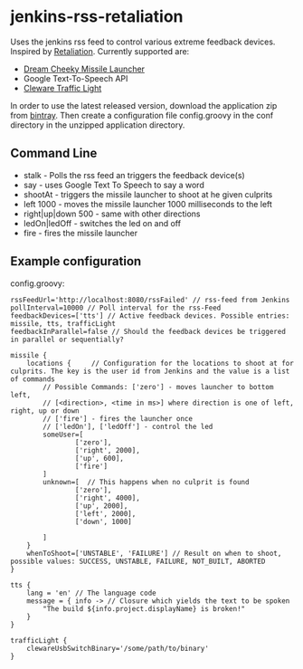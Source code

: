 jenkins-rss-retaliation
=======================

Uses the jenkins rss feed to control various extreme feedback devices. Inspired by [Retaliation](https://github.com/codedance/Retaliation).
Currently supported are:

* [Dream Cheeky Missile Launcher](http://www.dreamcheeky.com/thunder-missile-launcher)
* Google Text-To-Speech API
* [Cleware Traffic Light](http://www.cleware-shop.de/epages/63698188.sf/de_DE/?ObjectPath=/Shops/63698188/Products/41/SubProducts/41-1)

In order to use the latest released version, download the application zip from [bintray](https://bintray.com/wolfs/maven/jenkins-rss-retaliation). Then create a
configuration file config.groovy in the conf directory in the unzipped application directory.

Command Line
------------

* stalk - Polls the rss feed an triggers the feedback device(s)
* say <text> - uses Google Text To Speech to say a word
* shootAt <userId> - triggers the missile launcher to shoot at he given culprits
* left 1000 - moves the missile launcher 1000 milliseconds to the left
* right|up|down 500 - same with other directions
* ledOn|ledOff - switches the led on and off
* fire - fires the missile launcher

Example configuration
---------------------

config.groovy:

    rssFeedUrl='http://localhost:8080/rssFailed' // rss-feed from Jenkins
    pollInterval=10000 // Poll interval for the rss-Feed
    feedbackDevices=['tts'] // Active feedback devices. Possible entries: missile, tts, trafficLight
    feedbackInParallel=false // Should the feedback devices be triggered in parallel or sequentially?

    missile {
        locations {     // Configuration for the locations to shoot at for culprits. The key is the user id from Jenkins and the value is a list of commands
            // Possible Commands: ['zero'] - moves launcher to bottom left,
            // [<direction>, <time in ms>] where direction is one of left, right, up or down
            // ['fire'] - fires the launcher once
            // ['ledOn'], ['ledOff'] - control the led
            someUser=[
                    ['zero'],
                    ['right', 2000],
                    ['up', 600],
                    ['fire']
            ]
            unknown=[  // This happens when no culprit is found
                    ['zero'],
                    ['right', 4000],
                    ['up', 2000],
                    ['left', 2000],
                    ['down', 1000]

            ]
        }
        whenToShoot=['UNSTABLE', 'FAILURE'] // Result on when to shoot, possible values: SUCCESS, UNSTABLE, FAILURE, NOT_BUILT, ABORTED
    }

    tts {
        lang = 'en' // The language code
        message = { info -> // Closure which yields the text to be spoken
            "The build ${info.project.displayName} is broken!"
        }
    }

    trafficLight {
        clewareUsbSwitchBinary='/some/path/to/binary'
    }

